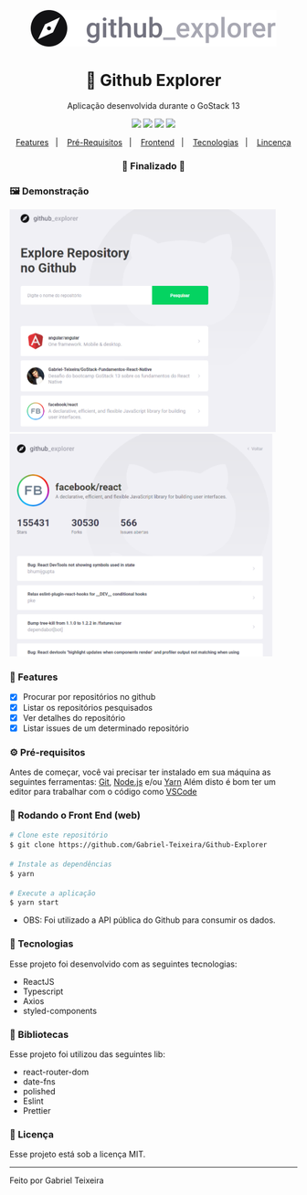<p align="center">
   <img src="https://github.com/Gabriel-Teixeira/Github-Explorer/blob/master/src/assets/logo.svg" alt="GithubExplorer"/>
</p>

<h1 align="center">
    🚀 Github Explorer
</h1>

<p align="center">Aplicação desenvolvida durante o GoStack 13</p>

<p align="center">
  <img src="https://img.shields.io/badge/react%20version-16.13.1-informational"/>
  <!--<img src="https://img.shields.io/badge/repo%20size-2.00%20MB-informational" />-->
  <img src="https://img.shields.io/badge/score-10.00-important" />
  <img src="https://img.shields.io/badge/last%20commit-august-blue" />
  <img src="https://img.shields.io/badge/license-MIT-success"/>
</p>

<p align="center">
  <a href="#-features">Features</a>&nbsp;&nbsp;&nbsp;|&nbsp;&nbsp;&nbsp;
  <a href="#-pré-requisitos">Pré-Requisitos</a>&nbsp;&nbsp;&nbsp;|&nbsp;&nbsp;&nbsp;
  <a href="#-rodando-o-front-end-web">Frontend</a>&nbsp;&nbsp;&nbsp;|&nbsp;&nbsp;&nbsp;
  <a href="#-tecnologias">Tecnologias</a>&nbsp;&nbsp;&nbsp;|&nbsp;&nbsp;&nbsp;
  <a href="#-licença">Lincença</a>
</p>

<h3 align="center"> 
🚧  Finalizado  🚧
</h3>

### 🖼 Demonstração
<p>
  <img src="https://github.com/Gabriel-Teixeira/Github-Explorer/blob/master/src/assets/dashboard.png" alt="Dashboard" height="390"/>
  <img src="https://github.com/Gabriel-Teixeira/Github-Explorer/blob/master/src/assets/details.png" alt="Dashboard" height="390"/>
</p>

### 📎 Features

- [x] Procurar por repositórios no github
- [x] Listar os repositórios pesquisados
- [x] Ver detalhes do repositório
- [x] Listar issues de um determinado repositório

### ⚙ Pré-requisitos

Antes de começar, você vai precisar ter instalado em sua máquina as seguintes ferramentas:
[Git](https://git-scm.com), [Node.js](https://nodejs.org/en/) e/ou [Yarn](https://https://yarnpkg.com/) 
Além disto é bom ter um editor para trabalhar com o código como [VSCode](https://code.visualstudio.com/)

### 🎲 Rodando o Front End (web)

```bash
# Clone este repositório
$ git clone https://github.com/Gabriel-Teixeira/Github-Explorer

# Instale as dependências
$ yarn

# Execute a aplicação
$ yarn start
```
* OBS: Foi utilizado a API pública do Github para consumir os dados.

### 🚀 Tecnologias

Esse projeto foi desenvolvido com as seguintes tecnologias:

- ReactJS
- Typescript
- Axios
- styled-components

### 📕 Bibliotecas

Esse projeto foi utilizou das seguintes lib:

- react-router-dom
- date-fns
- polished
- Eslint
- Prettier

### 📝 Licença

Esse projeto está sob a licença MIT.

<hr/>

Feito por Gabriel Teixeira


